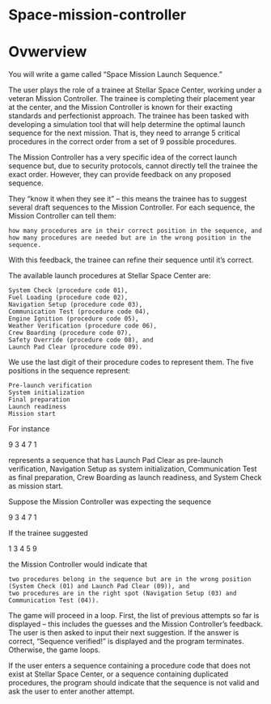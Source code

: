 # Space-mission-controller

<h1>Ovwerview</h1>
You will write a game called “Space Mission Launch Sequence.”

The user plays the role of a trainee at Stellar Space Center, working under a veteran Mission Controller. The trainee is completing their placement year at the center, and the Mission Controller is known for their exacting standards and perfectionist approach. The trainee has been tasked with developing a simulation tool that will help determine the optimal launch sequence for the next mission. That is, they need to arrange 5 critical procedures in the correct order from a set of 9 possible procedures.

The Mission Controller has a very specific idea of the correct launch sequence but, due to security protocols, cannot directly tell the trainee the exact order. However, they can provide feedback on any proposed sequence.

They “know it when they see it” – this means the trainee has to suggest several draft sequences to the Mission Controller. For each sequence, the Mission Controller can tell them:

    how many procedures are in their correct position in the sequence, and
    how many procedures are needed but are in the wrong position in the sequence.

With this feedback, the trainee can refine their sequence until it’s correct.

The available launch procedures at Stellar Space Center are:

    System Check (procedure code 01),
    Fuel Loading (procedure code 02),
    Navigation Setup (procedure code 03),
    Communication Test (procedure code 04),
    Engine Ignition (procedure code 05),
    Weather Verification (procedure code 06),
    Crew Boarding (procedure code 07),
    Safety Override (procedure code 08), and
    Launch Pad Clear (procedure code 09).

We use the last digit of their procedure codes to represent them. The five positions in the sequence represent:

    Pre-launch verification
    System initialization
    Final preparation
    Launch readiness
    Mission start

For instance

9 3 4 7 1

represents a sequence that has Launch Pad Clear as pre-launch verification, Navigation Setup as system initialization, Communication Test as final preparation, Crew Boarding as launch readiness, and System Check as mission start.

Suppose the Mission Controller was expecting the sequence

9 3 4 7 1

If the trainee suggested

1 3 4 5 9

the Mission Controller would indicate that

    two procedures belong in the sequence but are in the wrong position (System Check (01) and Launch Pad Clear (09)), and
    two procedures are in the right spot (Navigation Setup (03) and Communication Test (04)).

The game will proceed in a loop. First, the list of previous attempts so far is displayed – this includes the guesses and the Mission Controller’s feedback. The user is then asked to input their next suggestion. If the answer is correct, “Sequence verified!” is displayed and the program terminates. Otherwise, the game loops.

If the user enters a sequence containing a procedure code that does not exist at Stellar Space Center, or a sequence containing duplicated procedures, the program should indicate that the sequence is not valid and ask the user to enter another attempt.
